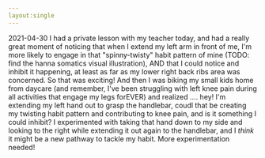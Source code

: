 ```yaml
---
layout:single
---
```


2021-04-30
I had a private lesson with my teacher today, and had a really great moment of noticing that when I extend my left arm in front of me, I'm more likely to engage in that "spinny-twisty" habit pattern of mine (TODO: find the hanna somatics visual illustration), AND that I could notice and inhibit it happening, at least as far as my lower right back ribs area was concerned. So that was exciting! And then I was biking my small kids home from daycare (and remember, I've been struggling with left knee pain during all activities that engage my legs forEVER) and realized .... hey! I'm extending my left hand out to grasp the handlebar, coudl that be creating my twisting habit pattern and contributing to knee pain, and is it something I could inhibit? I experimented with taking that hand down to my side and looking to the right while extending it out again to the handlebar, and I *think* it might be a new pathway to tackle my habit. More experimentation needed! 
